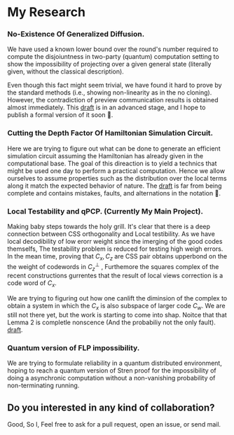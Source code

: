 # My Research

### No-Existence Of Generalized Diffusion.
We have used a known lower bound over the round's number required to compute the disjoiuntness in two-party (quantum) computation setting
to show the impossibility of projecting over a given general state (literally given, without the classical description).

Even though this fact might seem 
trivial, we have found it hard to prove by the standard methods (i.e., showing non-linearity as in the no cloning). 
However, the contradiction of preview communication results is obtained almost immediately. This [draft](https://github.com/dudupo/Academic/blob/master/projects/pdfs/lowerbound.pdf) is in an advanced stage, and I hope to 
publish a formal version of it soon :information_desk_person:. 

### Cutting the Depth Factor Of Hamiltonian Simulation Circuit. 
Here we are trying to figure out what can be done to generate an efficient simulation circuit assuming the Hamiltonian has already 
given in the computational base. The goal of this direaction is to yield a technics that might be used one day to perform a practical computation.
Hence we allow ourselves to assume properties such as the distribution over the local terms along it match the expected behavior of nature. 
The [draft](https://github.com/dudupo/Academic/blob/master/projects/pdfs/Classiq.pdf) is
far from being complete and contains mistakes, faults, and alternations in the notation :see_no_evil:.

### Local Testability and qPCP. (Currently My Main Project). 
Making baby steps towards the holy grill. It's clear that there is a deep connection between CSS orthogonality and 
Local testibility. As we have local decodibility of low erorr weight since the imerging of the good codes themselfs, 
The testability problem is reduced for testing high weigh errors. In the mean time, proving that $C_{x}, C_{z}$ are CSS pair 
obtains upperbond on the the weight of codewords in $C_{z}^{\perp}$ , Furthemore the squares complex of the recent constructions 
gurrentes that the result of local views correction is a code word of $C_{x}$. 

We are trying to figuring out how one canlift the diminsion of the complex to obtain a system in which the $C_{x}$ 
is also subspace of larger code $C_{w}$. We are still not there yet, but the work is starting to come into shap. Noitce that that Lemma 2 is completle nonscence (And the probabiliy not the only fault). [draft](https://github.com/dudupo/Academic/blob/master/projects/pdfs/ltc.pdf).    

### Quantum version of FLP impossibility. 
We are trying to formulate reliability in a quantum distributed environment,
hoping to reach a quantum version of Stren proof for the impossibility of doing
a asynchronic computation without a non-vanishing probability of non-terminating running. 

## Do you interested in any kind of collaboration? 
Good, So I, Feel free to ask for a pull request, open an issue, or send mail.
